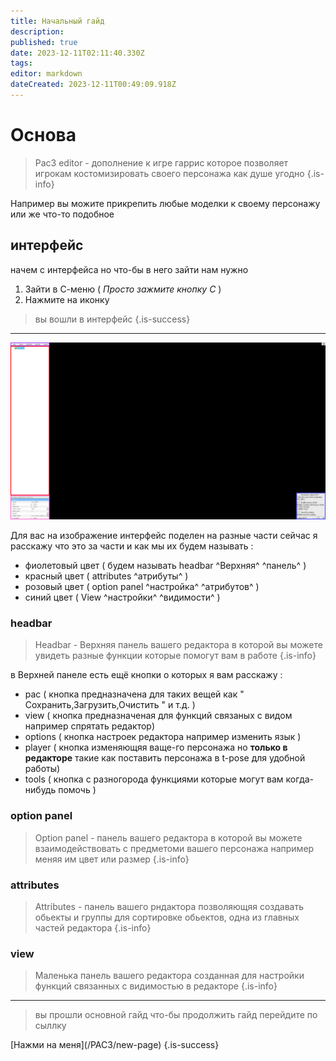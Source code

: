 ```yaml
---
title: Начальный гайд
description: 
published: true
date: 2023-12-11T02:11:40.330Z
tags: 
editor: markdown
dateCreated: 2023-12-11T00:49:09.918Z
---
```


# Основа

> Pac3 editor - дополнение к игре гаррис
которое позволяет игрокам костомизировать
своего персонажа как душе угодно
{.is-info}

Например вы можите прикрепить любые моделки к своему персонажу
или же что-то подобное


## интерфейс
начем с интерфейса но что-бы в него зайти нам нужно

1. Зайти в С-меню ( *Просто зажмите кнопку С* )
2. Нажмите на иконку 

> вы вошли в интерфейс
{.is-success}

---
![pac3_интерфейс.png](/pac3_интерфейс.png)

Для вас на изображение интерфейс поделен на
разные части сейчас я расскажу что это
за части и как мы их будем называть :

- фиолетовый цвет ( будем называть headbar ^Верхняя^ ^панель^ )
- красный цвет ( attributes ^атрибуты^ )
- розовый цвет ( option panel ^настройка^ ^атрибутов^ )
- синий цвет ( View ^настройки^ ^видимости^ )

### headbar

> Headbar - Верхняя панель вашего редактора
в которой вы можете увидеть разные функции
которые помогут вам в работе
{.is-info}


в Верхней панеле есть ещё кнопки о которых я вам расскажу :

- pac ( кнопка предназначена для таких вещей как " Сохранить,Загрузить,Очистить " и т.д. )
- view ( кнопка предназначеная для функций связаных с видом например спрятать редактор)
- options ( кнопка настроек редактора например изменить язык )
- player ( кнопка изменяющяя ваще-го персонажа но **только в редакторе** такие как поставить персонажа в t-pose для удобной работы)
- tools ( кнопка с разногорода функциями которые могут вам когда-нибудь помочь )

### option panel

> Option panel - панель вашего редактора в которой вы можете
взаимодействовать с предметоми вашего персонажа
например меняя им цвет или размер
{.is-info}

### attributes

>Attributes - панель вашего рндактора позволяющяя создавать обьекты
и группы для сортировке обьектов, одна из главных частей редактора
{.is-info}
### view
>Маленька панель вашего редактора созданная для
настройки функций связанных с видимостью в редакторе
{.is-info}
---

> вы прошли основной гайд 
что-бы продолжить гайд перейдите по сыллку 
<none>
[Нажми на меня](/PAC3/new-page)
{.is-success}

